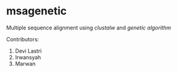 # msagenetic
Multiple sequence alignment using _clustalw_ and _genetic algorithm_ 

Contributors:
1. Devi Lastri
2. Irwansyah
3. Marwan
